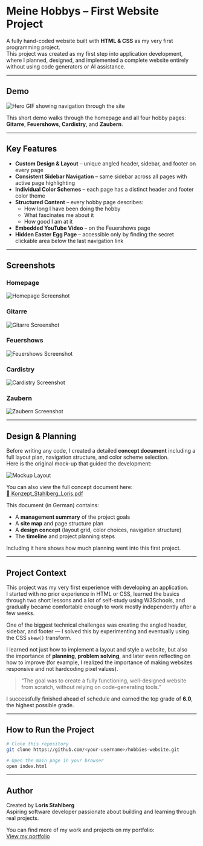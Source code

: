 # Meine Hobbys – First Website Project

A fully hand-coded website built with **HTML & CSS** as my very first programming project.  
This project was created as my first step into application development, where I planned, designed, and implemented a complete website entirely without using code generators or AI assistance.

---

## Demo

![Hero GIF showing navigation through the site](./assets/hero.gif)

This short demo walks through the homepage and all four hobby pages: **Gitarre**, **Feuershows**, **Cardistry**, and **Zaubern**.

---

## Key Features

- **Custom Design & Layout** – unique angled header, sidebar, and footer on every page  
- **Consistent Sidebar Navigation** – same sidebar across all pages with active page highlighting  
- **Individual Color Schemes** – each page has a distinct header and footer color theme  
- **Structured Content** – every hobby page describes:
  - How long I have been doing the hobby
  - What fascinates me about it
  - How good I am at it
- **Embedded YouTube Video** – on the Feuershows page  
- **Hidden Easter Egg Page** – accessible only by finding the secret clickable area below the last navigation link

---

## Screenshots

### Homepage
![Homepage Screenshot](./assets/home.png)

### Gitarre
![Gitarre Screenshot](./assets/gitarre.png)

### Feuershows
![Feuershows Screenshot](./assets/feuershows.png)

### Cardistry
![Cardistry Screenshot](./assets/cardistry.png)

### Zaubern
![Zaubern Screenshot](./assets/zaubern.png)

---

## Design & Planning

Before writing any code, I created a detailed **concept document** including a full layout plan, navigation structure, and color scheme selection.  
Here is the original mock-up that guided the development:

![Mockup Layout](./assets/mockup.png)

You can also view the full concept document here:  
[📄 Konzept_Stahlberg_Loris.pdf](./Konzept/Konzept_Stahlberg_Loris.pdf)  

This document (in German) contains:
- A **management summary** of the project goals  
- A **site map** and page structure plan  
- A **design concept** (layout grid, color choices, navigation structure)  
- The **timeline** and project planning steps  

Including it here shows how much planning went into this first project.

---

## Project Context

This project was my very first experience with developing an application.  
I started with no prior experience in HTML or CSS, learned the basics through two short lessons and a lot of self-study using W3Schools, and gradually became comfortable enough to work mostly independently after a few weeks.  

One of the biggest technical challenges was creating the angled header, sidebar, and footer — I solved this by experimenting and eventually using the CSS `skew()` transform.  

I learned not just how to implement a layout and style a website, but also the importance of **planning**, **problem solving**, and later even reflecting on how to improve (for example, I realized the importance of making websites responsive and not hardcoding pixel values).  

> “The goal was to create a fully functioning, well-designed website from scratch, without relying on code-generating tools.”

I successfully finished ahead of schedule and earned the top grade of **6.0**, the highest possible grade.


---

## How to Run the Project

```bash
# Clone this repository
git clone https://github.com/<your-username>/hobbies-website.git

# Open the main page in your browser
open index.html
```


---

## Author

Created by **Loris Stahlberg**  
Aspiring software developer passionate about building and learning through real projects.  

You can find more of my work and projects on my portfolio:  
[View my portfolio](https://lorisstahlberg.ch)

